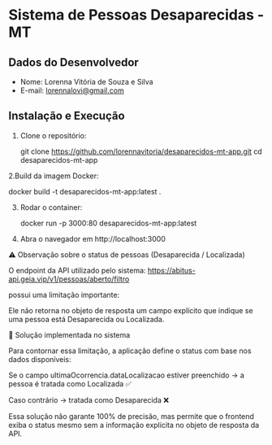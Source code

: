 # Sistema de Pessoas Desaparecidas - MT

## Dados do Desenvolvedor
- Nome: Lorenna Vitória de Souza e Silva
- E-mail: lorennalovi@gmail.com

## Instalação e Execução
1. Clone o repositório:

   git clone https://github.com/lorennavitoria/desaparecidos-mt-app.git
   cd desaparecidos-mt-app
   
2.Build da imagem Docker:

   docker build -t desaparecidos-mt-app:latest .

3. Rodar o container:

   docker run -p 3000:80 desaparecidos-mt-app:latest

4. Abra o navegador em http://localhost:3000


⚠️ Observação sobre o status de pessoas (Desaparecida / Localizada)

O endpoint da API utilizado pelo sistema:
https://abitus-api.geia.vip/v1/pessoas/aberto/filtro

possui uma limitação importante:

Ele não retorna no objeto de resposta um campo explícito que indique se uma pessoa está Desaparecida ou Localizada.

🔧 Solução implementada no sistema

Para contornar essa limitação, a aplicação define o status com base nos dados disponíveis:

Se o campo ultimaOcorrencia.dataLocalizacao estiver preenchido → a pessoa é tratada como Localizada ✅

Caso contrário → tratada como Desaparecida ❌

Essa solução não garante 100% de precisão, mas permite que o frontend exiba o status mesmo sem a informação explícita no objeto de resposta da API.

